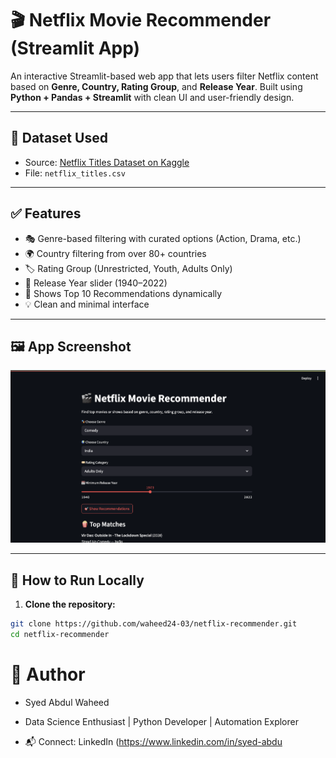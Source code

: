 # 🎬 Netflix Movie Recommender (Streamlit App)

An interactive Streamlit-based web app that lets users filter Netflix content based on **Genre, Country, Rating Group**, and **Release Year**. Built using **Python + Pandas + Streamlit** with clean UI and user-friendly design.

---

## 📁 Dataset Used

- Source: [Netflix Titles Dataset on Kaggle](https://www.kaggle.com/datasets/shivamb/netflix-shows)
- File: `netflix_titles.csv`

---

## ✅ Features

- 🎭 Genre-based filtering with curated options (Action, Drama, etc.)
- 🌍 Country filtering from over 80+ countries
- 🏷️ Rating Group (Unrestricted, Youth, Adults Only)
- 📅 Release Year slider (1940–2022)
- 🎯 Shows Top 10 Recommendations dynamically
- 💡 Clean and minimal interface

---

## 🖼️ App Screenshot

![App Screenshot](Outputscreenshot.png)

---

## 🚀 How to Run Locally

1. **Clone the repository:**

```bash
git clone https://github.com/waheed24-03/netflix-recommender.git
cd netflix-recommender
```

# 👤 Author
-  Syed Abdul Waheed
-  Data Science Enthusiast | Python Developer | Automation Explorer

- 📬 Connect: LinkedIn (https://www.linkedin.com/in/syed-abdu


